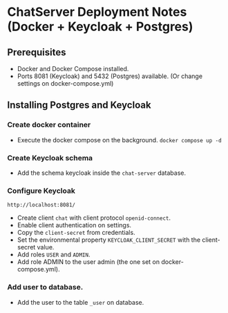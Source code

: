 # ChatServer Deployment Notes (Docker + Keycloak + Postgres)

## Prerequisites
- Docker and Docker Compose installed.
- Ports 8081 (Keycloak) and 5432 (Postgres) available. (Or change settings on docker-compose.yml)

## Installing Postgres and Keycloak
### Create docker container 
- Execute the docker compose on the background.
```docker compose up -d```

### Create Keycloak schema
- Add the schema keycloak inside the `chat-server` database.

### Configure Keycloak
```http://localhost:8081/```
- Create client `chat` with client protocol `openid-connect`.
- Enable client authentication on settings.
- Copy the `client-secret` from credentials.
- Set the environmental property `KEYCLOAK_CLIENT_SECRET` with the client-secret value.
- Add roles `USER` and `ADMIN`.
- Add role ADMIN to the user admin (the one set on docker-compose.yml).

### Add user to database.
- Add the user to the table `_user` on database.